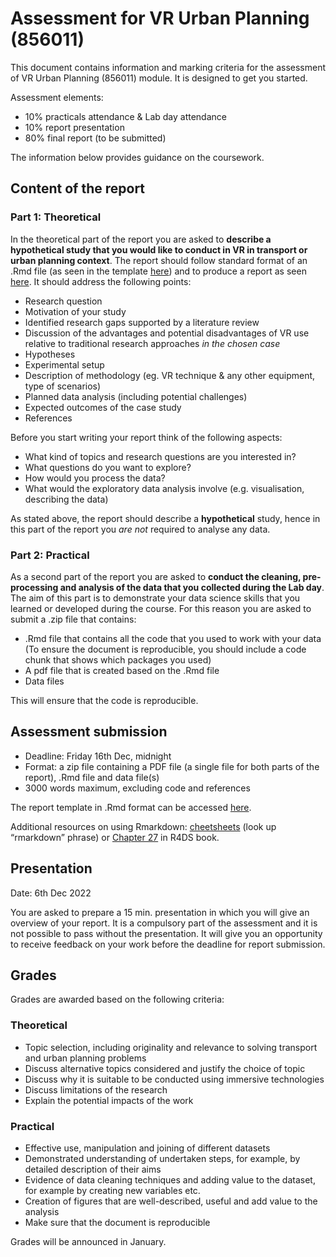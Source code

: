 Assessment for VR Urban Planning (856011)
================

This document contains information and marking criteria for the
assessment of VR Urban Planning (856011) module. It is designed to get
you started. <br/>

Assessment elements:

-   10% practicals attendance & Lab day attendance
-   10% report presentation
-   80% final report (to be submitted)

The information below provides guidance on the coursework.

## Content of the report

### Part 1: Theoretical

In the theoretical part of the report you are asked to **describe a
hypothetical study that you would like to conduct in VR in transport or
urban planning context**. The report should follow standard format of an
.Rmd file (as seen in the template
[here](https://github.com/martynabogacz/VR_Urban_Planning_2021/blob/main/rmarkdown_template.Rmd))
and to produce a report as seen
[here](https://github.com/martynabogacz/VR_Urban_Planning_2021/blob/main/rmarkdown_template.md).
It should address the following points:

-   Research question
-   Motivation of your study
-   Identified research gaps supported by a literature review
-   Discussion of the advantages and potential disadvantages of VR use
    relative to traditional research approaches *in the chosen case*
-   Hypotheses
-   Experimental setup
-   Description of methodology (eg. VR technique & any other equipment,
    type of scenarios)
-   Planned data analysis (including potential challenges)
-   Expected outcomes of the case study
-   References

Before you start writing your report think of the following aspects:

-   What kind of topics and research questions are you interested in?
-   What questions do you want to explore?
-   How would you process the data?
-   What would the exploratory data analysis involve
    (e.g. visualisation, describing the data)

As stated above, the report should describe a **hypothetical** study,
hence in this part of the report you *are not* required to analyse any
data.

### Part 2: Practical

As a second part of the report you are asked to **conduct the cleaning,
pre-processing and analysis of the data that you collected during the
Lab day**. The aim of this part is to demonstrate your data science
skills that you learned or developed during the course. For this reason
you are asked to submit a .zip file that contains:

-   .Rmd file that contains all the code that you used to work with your
    data (To ensure the document is reproducible, you should include a
    code chunk that shows which packages you used)
-   A pdf file that is created based on the .Rmd file
-   Data files

This will ensure that the code is reproducible.

## Assessment submission

-   Deadline: Friday 16th Dec, midnight
-   Format: a zip file containing a PDF file (a single file for both
    parts of the report), .Rmd file and data file(s)
-   3000 words maximum, excluding code and references

The report template in .Rmd format can be accessed
[here](https://github.com/martynabogacz/VR_Urban_Planning_2021/blob/main/rmarkdown_template.Rmd).

Additional resources on using Rmarkdown:
[cheetsheets](https://www.rstudio.com/resources/cheatsheets/) (look up
“rmarkdown” phrase) or [Chapter
27](https://r4ds.had.co.nz/r-markdown.html) in R4DS book.

## Presentation

Date: 6th Dec 2022

You are asked to prepare a 15 min. presentation in which you will give
an overview of your report. It is a compulsory part of the assessment
and it is not possible to pass without the presentation. It will give
you an opportunity to receive feedback on your work before the deadline
for report submission.

## Grades

Grades are awarded based on the following criteria:

### Theoretical

-   Topic selection, including originality and relevance to solving
    transport and urban planning problems
-   Discuss alternative topics considered and justify the choice of
    topic
-   Discuss why it is suitable to be conducted using immersive
    technologies
-   Discuss limitations of the research
-   Explain the potential impacts of the work

### Practical

-   Effective use, manipulation and joining of different datasets
-   Demonstrated understanding of undertaken steps, for example, by
    detailed description of their aims
-   Evidence of data cleaning techniques and adding value to the
    dataset, for example by creating new variables etc.
-   Creation of figures that are well-described, useful and add value to
    the analysis
-   Make sure that the document is reproducible

Grades will be announced in January.
